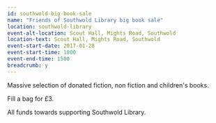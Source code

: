 ```yaml
---
id: southwold-big-book-sale
name: "Friends of Southwold Library big book sale"
location: southwold-library
event-alt-location: Scout Hall, Mights Road, Southwold
location-text: Scout Hall, Mights Road, Southwold
event-start-date: 2017-01-28
event-start-time: 1000
event-end-time: 1500
breadcrumb: y
---
```


Massive selection of donated fiction, non fiction and children's books.

Fill a bag for £3.

All funds towards supporting Southwold Library.
